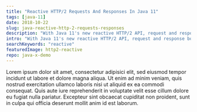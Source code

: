 ```yaml
---
title: "Reactive HTTP/2 Requests And Responses In Java 11"
tags: [java-11]
date: 2018-10-22
slug: java-reactive-http-2-requests-responses
description: "With Java 11's new reactive HTTP/2 API, request and response bodies can be handled with reactive streams: you can throttle, stream, and cancel early."
intro: "With Java 11's new reactive HTTP/2 API, request and response bodies can be handled with reactive streams, which gives you full control over the bytes going over the wire: you can throttle, stream, and even cancel early."
searchKeywords: "reactive"
featuredImage: http2-reactive
repo: java-x-demo
---
```


Lorem ipsum dolor sit amet, consectetur adipisici elit, sed eiusmod tempor incidunt ut labore et dolore magna aliqua.
Ut enim ad minim veniam, quis nostrud exercitation ullamco laboris nisi ut aliquid ex ea commodi consequat.
Quis aute iure reprehenderit in voluptate velit esse cillum dolore eu fugiat nulla pariatur.
Excepteur sint obcaecat cupiditat non proident, sunt in culpa qui officia deserunt mollit anim id est laborum.